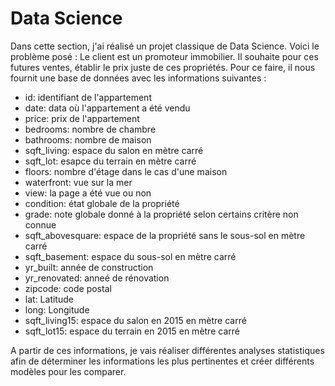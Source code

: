 # Data Science

Dans cette section, j'ai réalisé un projet classique de Data Science. Voici le problème posé :
Le client est un promoteur immobilier. Il souhaite pour ces futures ventes, établir le prix juste de ces propriétés. Pour ce faire, il nous fournit une base de données avec les informations suivantes : 
- id: identifiant de l'appartement
- date: data où l'appartement a été vendu
- price: prix de l'appartement
- bedrooms: nombre de chambre
- bathrooms: nombre de maison
- sqft_living: espace du salon en mètre carré
- sqft_lot: esapce du terrain en mètre carré
- floors: nombre d'étage dans le cas d'une maison
- waterfront: vue sur la mer
- view: la page a été vue ou non
- condition: état globale de la propriété
- grade: note globale donné à la propriété selon certains critère non connue
- sqft_abovesquare: espace de la propriété sans le sous-sol en mètre carré
- sqft_basement: espace du sous-sol en mètre carré
- yr_built: année de construction
- yr_renovated: anneé de rénovation
- zipcode: code postal
- lat: Latitude
- long: Longitude
- sqft_living15: espace du salon en 2015 en mètre carré
- sqft_lot15: espace du terrain en 2015 en mètre carré

A partir de ces informations, je vais réaliser différentes analyses statistiques afin de déterminer les informations les plus pertinentes et créer différents modèles pour les comparer.
